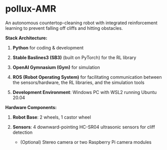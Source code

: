 # pollux-AMR
An autonomous countertop-cleaning robot with integrated reinforcement learning to prevent falling off cliffs and hitting obstacles.

**Stack Architecture:**
1. **Python** for coding & development
   
2. **Stable Baslines3 (SB3)** (built on PyTorch) for the RL library
   
3. **OpenAI Gymnasium (Gym)** for simulation
   
4. **ROS (Robot Operating System)** for facilitating communication between the sensors/hardware, the RL libraries, and the simulation tools

5. **Development Environment**: Windows PC with WSL2 running Ubuntu 20.04

**Hardware Components:**
1. **Robot Base**: 2 wheels, 1 castor wheel

2. **Sensors**: 4 downward-pointing HC-SR04 ultrasonic sensors for cliff detection
    - (Optional) Stereo camera or two Raspberry Pi camera modules